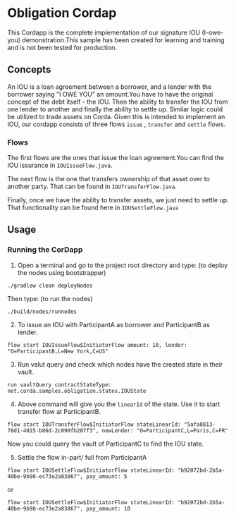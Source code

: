 # Obligation Cordap

This Cordapp is the complete implementation of our signature IOU (I-owe-you) demonstration.This sample has been created
for learning and training and is not been tested for production.

## Concepts

An IOU is a loan agreement between a borrower, and a lender with the borrower saying "I OWE YOU" an amount.You have to
have the original concept of the debt itself - the IOU. Then the ability to transfer the IOU from one lender to another
and finally the ability to settle up. Similar logic could be utilized to trade assets on Corda. Given this is intended
to implement an IOU, our cordapp consists of three flows `issue`
, `transfer` and `settle` flows.

### Flows

The first flows are the ones that issue the loan agreement.You can find the IOU issurance in `IOUIssueFlow.java`.

The next flow is the one that transfers ownership of that asset over to another party. That can be found
in `IOUTransferFlow.java`.

Finally, once we have the ability to transfer assets, we just need to settle up. That functionality can be found here
in `IOUSettleFlow.java`

## Usage

### Running the CorDapp

1. Open a terminal and go to the project root directory and type: (to deploy the nodes using bootstrapper)

```
./gradlew clean deployNodes
```

Then type: (to run the nodes)

```
./build/nodes/runnodes
```

2. To issue an IOU with ParticipantA as borrower and ParticipantB as lender.

```
flow start IOUIssueFlow$InitiatorFlow amount: 10, lender: "O=ParticipantB,L=New York,C=US"
```

3. Run valut query and check which nodes have the created state in their vault.

```
run vaultQuery contractStateType: net.corda.samples.obligation.states.IOUState
```

4. Above command will give you the `linearId` of the state. Use it to start transfer flow at ParticipantB.

```
flow start IOUTransferFlow$InitiatorFlow stateLinearId: "5afa8813-78d1-4015-b86d-2c090fb207f3", newLender: "O=ParticipantC,L=Paris,C=FR"
```

Now you could query the vault of ParticipantC to find the IOU state.

5. Settle the flow in-part/ full from ParticipantA

```
flow start IOUSettleFlow$InitiatorFlow stateLinearId: "b92072bd-2b5a-40be-9b98-ec73e2a83867", pay_amount: 5
```

or

```
flow start IOUSettleFlow$InitiatorFlow stateLinearId: "b92072bd-2b5a-40be-9b98-ec73e2a83867", pay_amount: 10
```
